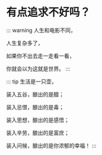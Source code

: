 # 有点追求不好吗？

::: warning
人生和电影不同，

人生复杂多了，

如果你不出去走一走看一看，

你就会以为这就是世界。
:::

::: tip
生活是一只壶，

装入五谷，酿出的是醋；

装入忌恨，酿出的是毒；

装入思想，酿出的是感悟；

装入辛劳，酿出的是富庶；

装入问候，酿出的是你浓郁的幸福！
:::